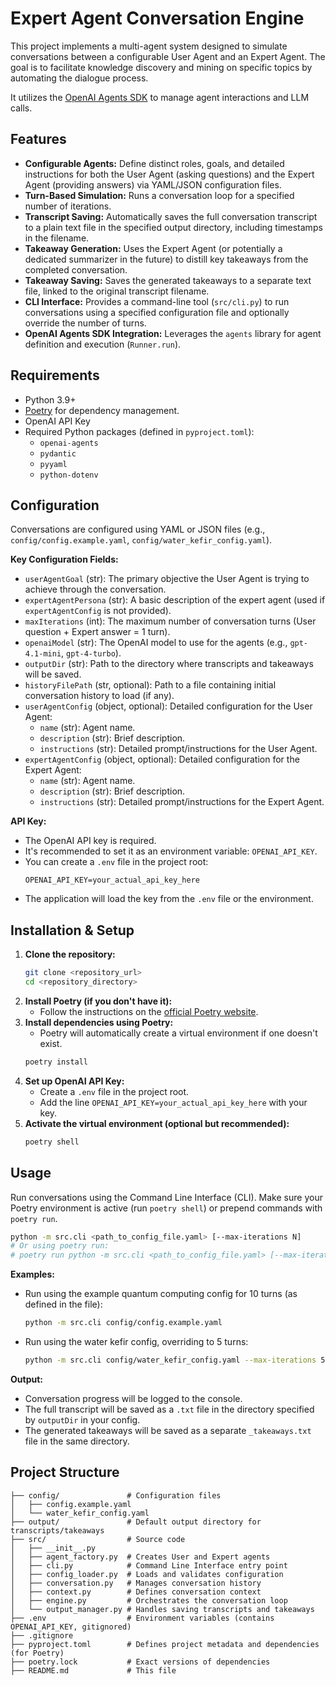 # Expert Agent Conversation Engine

This project implements a multi-agent system designed to simulate conversations between a configurable User Agent and an Expert Agent. The goal is to facilitate knowledge discovery and mining on specific topics by automating the dialogue process.

It utilizes the [OpenAI Agents SDK](https://github.com/openai/openai-agents-python) to manage agent interactions and LLM calls.

## Features

- **Configurable Agents:** Define distinct roles, goals, and detailed instructions for both the User Agent (asking questions) and the Expert Agent (providing answers) via YAML/JSON configuration files.
- **Turn-Based Simulation:** Runs a conversation loop for a specified number of iterations.
- **Transcript Saving:** Automatically saves the full conversation transcript to a plain text file in the specified output directory, including timestamps in the filename.
- **Takeaway Generation:** Uses the Expert Agent (or potentially a dedicated summarizer in the future) to distill key takeaways from the completed conversation.
- **Takeaway Saving:** Saves the generated takeaways to a separate text file, linked to the original transcript filename.
- **CLI Interface:** Provides a command-line tool (`src/cli.py`) to run conversations using a specified configuration file and optionally override the number of turns.
- **OpenAI Agents SDK Integration:** Leverages the `agents` library for agent definition and execution (`Runner.run`).

## Requirements

- Python 3.9+
- [Poetry](https://python-poetry.org/) for dependency management.
- OpenAI API Key
- Required Python packages (defined in `pyproject.toml`):
  - `openai-agents`
  - `pydantic`
  - `pyyaml`
  - `python-dotenv`

## Configuration

Conversations are configured using YAML or JSON files (e.g., `config/config.example.yaml`, `config/water_kefir_config.yaml`).

**Key Configuration Fields:**

- `userAgentGoal` (str): The primary objective the User Agent is trying to achieve through the conversation.
- `expertAgentPersona` (str): A basic description of the expert agent (used if `expertAgentConfig` is not provided).
- `maxIterations` (int): The maximum number of conversation turns (User question + Expert answer = 1 turn).
- `openaiModel` (str): The OpenAI model to use for the agents (e.g., `gpt-4.1-mini`, `gpt-4-turbo`).
- `outputDir` (str): Path to the directory where transcripts and takeaways will be saved.
- `historyFilePath` (str, optional): Path to a file containing initial conversation history to load (if any).
- `userAgentConfig` (object, optional): Detailed configuration for the User Agent:
  - `name` (str): Agent name.
  - `description` (str): Brief description.
  - `instructions` (str): Detailed prompt/instructions for the User Agent.
- `expertAgentConfig` (object, optional): Detailed configuration for the Expert Agent:
  - `name` (str): Agent name.
  - `description` (str): Brief description.
  - `instructions` (str): Detailed prompt/instructions for the Expert Agent.

**API Key:**

- The OpenAI API key is required.
- It's recommended to set it as an environment variable: `OPENAI_API_KEY`.
- You can create a `.env` file in the project root:
  ```
  OPENAI_API_KEY=your_actual_api_key_here
  ```
- The application will load the key from the `.env` file or the environment.

## Installation & Setup

1.  **Clone the repository:**
    ```bash
    git clone <repository_url>
    cd <repository_directory>
    ```
2.  **Install Poetry (if you don't have it):**
    - Follow the instructions on the [official Poetry website](https://python-poetry.org/docs/#installation).
3.  **Install dependencies using Poetry:**
    - Poetry will automatically create a virtual environment if one doesn't exist.
    ```bash
    poetry install
    ```
4.  **Set up OpenAI API Key:**
    - Create a `.env` file in the project root.
    - Add the line `OPENAI_API_KEY=your_actual_api_key_here` with your key.
5.  **Activate the virtual environment (optional but recommended):**
    ```bash
    poetry shell
    ```

## Usage

Run conversations using the Command Line Interface (CLI).
Make sure your Poetry environment is active (run `poetry shell`) or prepend commands with `poetry run`.

```bash
python -m src.cli <path_to_config_file.yaml> [--max-iterations N]
# Or using poetry run:
# poetry run python -m src.cli <path_to_config_file.yaml> [--max-iterations N]
```

**Examples:**

- Run using the example quantum computing config for 10 turns (as defined in the file):
  ```bash
  python -m src.cli config/config.example.yaml
  ```
- Run using the water kefir config, overriding to 5 turns:
  ```bash
  python -m src.cli config/water_kefir_config.yaml --max-iterations 5
  ```

**Output:**

- Conversation progress will be logged to the console.
- The full transcript will be saved as a `.txt` file in the directory specified by `outputDir` in your config.
- The generated takeaways will be saved as a separate `_takeaways.txt` file in the same directory.

## Project Structure

```
├── config/               # Configuration files
│   ├── config.example.yaml
│   └── water_kefir_config.yaml
├── output/               # Default output directory for transcripts/takeaways
├── src/                  # Source code
│   ├── __init__.py
│   ├── agent_factory.py  # Creates User and Expert agents
│   ├── cli.py            # Command Line Interface entry point
│   ├── config_loader.py  # Loads and validates configuration
│   ├── conversation.py   # Manages conversation history
│   ├── context.py        # Defines conversation context
│   ├── engine.py         # Orchestrates the conversation loop
│   └── output_manager.py # Handles saving transcripts and takeaways
├── .env                  # Environment variables (contains OPENAI_API_KEY, gitignored)
├── .gitignore
├── pyproject.toml        # Defines project metadata and dependencies (for Poetry)
├── poetry.lock           # Exact versions of dependencies
├── README.md             # This file
```
